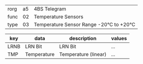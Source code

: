 
|    |   |   |
| -- | - | - |
| rorg | a5 | 4BS Telegram |
| func | 02 | Temperature Sensors |
| type | 03 | Temperature Sensor Range -20°C to +20°C |

| key | data | description | values |
| --- | --- | --- | --- |
  | LRNB | LRN Bit | LRN Bit | ... | 
| TMP | Temperature | Temperature (linear) | ... | 

  